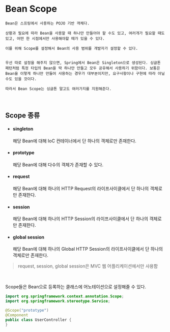 # Bean Scope

```
Bean은 스프링에서 사용하는 POJO 기반 객체다.

상황과 필요에 따라 Bean을 사용할 때 하나만 만들어야 할 수도 있고, 여러개가 필요할 때도 있고, 어떤 한 시점에서만 사용해야할 때가 있을 수 있다.

이를 위해 Scope를 설정해서 Bean의 사용 범위를 개발자가 설정할 수 있다.


우선 따로 설정을 해주지 않으면, Spring에서 Bean은 Singleton으로 생성된다. 싱글톤 패턴처럼 특정 타입의 Bean을 딱 하나만 만들고 모두 공유해서 사용하기 위함이다. 보통은 Bean을 이렇게 하나만 만들어 사용하는 경우가 대부분이지만, 요구사항이나 구현에 따라 아닐 수도 있을 것이다.

따라서 Bean Scope는 싱글톤 말고도 여러가지를 지원해준다.
```

<br>

## Scope 종류

- #### singleton

  해당 Bean에 대해 IoC 컨테이너에서 단 하나의 객체로만 존재한다.

- #### prototype

  해당 Bean에 대해 다수의 객체가 존재할 수 있다.

- #### request

  해당 Bean에 대해 하나의 HTTP Request의 라이프사이클에서 단 하나의 객체로만 존재한다.

- #### session

  해당 Bean에 대해 하나의 HTTP Session의 라이프사이클에서 단 하나의 객체로만 존재한다.

- #### global session

  해당 Bean에 대해 하나의 Global HTTP Session의 라이프사이클에서 단 하나의 객체로만 존재한다.

> request, session, global session은 MVC 웹 어플리케이션에서만 사용함

<br>

Scope들은 Bean으로 등록하는 클래스에 어노테이션으로 설정해줄 수 있다.

```java
import org.springframework.context.annotation.Scope;
import org.springframework.stereotype.Service;

@Scope("prototype")
@Component
public class UserController {
}
```
